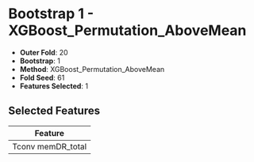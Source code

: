 # Bootstrap 1 - XGBoost_Permutation_AboveMean

- **Outer Fold**: 20
- **Bootstrap**: 1
- **Method**: XGBoost_Permutation_AboveMean
- **Fold Seed**: 61
- **Features Selected**: 1

## Selected Features

| Feature |
|---------|
| Tconv memDR_total |
